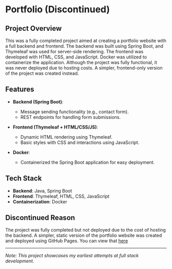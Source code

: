 # Portfolio (Discontinued)

## Project Overview
This was a fully completed project aimed at creating a portfolio website with a full backend and frontend. The backend was built using Spring Boot, and Thymeleaf was used for server-side rendering. The frontend was developed with HTML, CSS, and JavaScript. Docker was utilized to containerize the application. Although the project was fully functional, it was never deployed due to hosting costs. A simpler, frontend-only version of the project was created instead.

## Features
- **Backend (Spring Boot)**: 
  - Message sending functionality (e.g., contact form).
  - REST endpoints for handling form submissions.

- **Frontend (Thymeleaf + HTML/CSS/JS)**: 
  - Dynamic HTML rendering using Thymeleaf.
  - Basic styles with CSS and interactions using JavaScript.

- **Docker**: 
  - Containerized the Spring Boot application for easy deployment.

## Tech Stack
- **Backend**: Java, Spring Boot
- **Frontend**: Thymeleaf, HTML, CSS, JavaScript
- **Containerization**: Docker

## Discontinued Reason
The project was fully completed but not deployed due to the cost of hosting the backend. A simpler, static version of the portfolio website was created and deployed using GitHub Pages.
You can view that <a href="https://ali-aman.ca" target="_blank">here</a>

---

*Note: This project showcases my earliest attempts at full stack development.*
